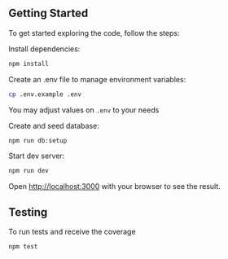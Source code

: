 ## Getting Started

To get started exploring the code, follow the steps:

Install dependencies:

```bash
npm install
```

Create an .env file to manage environment variables:

```bash
cp .env.example .env
```

You may adjust values on `.env` to your needs

Create and seed database:

```bash
npm run db:setup
```

Start dev server:

```bash
npm run dev
```

Open [http://localhost:3000](http://localhost:3000) with your browser to see the result.

## Testing

To run tests and receive the coverage

```bash
npm test
```
